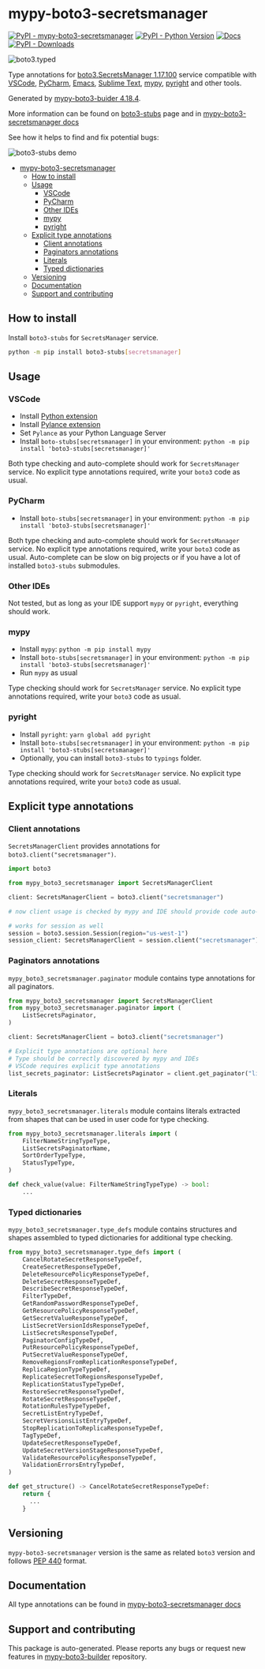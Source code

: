 <a id="mypy-boto3-secretsmanager"></a>

# mypy-boto3-secretsmanager

[![PyPI - mypy-boto3-secretsmanager](https://img.shields.io/pypi/v/mypy-boto3-secretsmanager.svg?color=blue)](https://pypi.org/project/mypy-boto3-secretsmanager)
[![PyPI - Python Version](https://img.shields.io/pypi/pyversions/mypy-boto3-secretsmanager.svg?color=blue)](https://pypi.org/project/mypy-boto3-secretsmanager)
[![Docs](https://img.shields.io/readthedocs/mypy-boto3-builder.svg?color=blue)](https://mypy-boto3-builder.readthedocs.io/)
[![PyPI - Downloads](https://img.shields.io/pypi/dw/mypy-boto3-secretsmanager?color=blue)](https://pypistats.org/packages/mypy-boto3-secretsmanager)

![boto3.typed](https://github.com/vemel/mypy_boto3_builder/raw/master/logo.png)

Type annotations for
[boto3.SecretsManager 1.17.100](https://boto3.amazonaws.com/v1/documentation/api/1.17.100/reference/services/secretsmanager.html#SecretsManager)
service compatible with [VSCode](https://code.visualstudio.com/),
[PyCharm](https://www.jetbrains.com/pycharm/),
[Emacs](https://www.gnu.org/software/emacs/),
[Sublime Text](https://www.sublimetext.com/),
[mypy](https://github.com/python/mypy),
[pyright](https://github.com/microsoft/pyright) and other tools.

Generated by
[mypy-boto3-buider 4.18.4](https://github.com/vemel/mypy_boto3_builder).

More information can be found on
[boto3-stubs](https://pypi.org/project/boto3-stubs/) page and in
[mypy-boto3-secretsmanager docs](https://vemel.github.io/boto3_stubs_docs/mypy_boto3_secretsmanager/)

See how it helps to find and fix potential bugs:

![boto3-stubs demo](https://github.com/vemel/mypy_boto3_builder/raw/master/demo.gif)

- [mypy-boto3-secretsmanager](#mypy-boto3-secretsmanager)
  - [How to install](#how-to-install)
  - [Usage](#usage)
    - [VSCode](#vscode)
    - [PyCharm](#pycharm)
    - [Other IDEs](#other-ides)
    - [mypy](#mypy)
    - [pyright](#pyright)
  - [Explicit type annotations](#explicit-type-annotations)
    - [Client annotations](#client-annotations)
    - [Paginators annotations](#paginators-annotations)
    - [Literals](#literals)
    - [Typed dictionaries](#typed-dictionaries)
  - [Versioning](#versioning)
  - [Documentation](#documentation)
  - [Support and contributing](#support-and-contributing)

<a id="how-to-install"></a>

## How to install

Install `boto3-stubs` for `SecretsManager` service.

```bash
python -m pip install boto3-stubs[secretsmanager]
```

<a id="usage"></a>

## Usage

<a id="vscode"></a>

### VSCode

- Install
  [Python extension](https://marketplace.visualstudio.com/items?itemName=ms-python.python)
- Install
  [Pylance extension](https://marketplace.visualstudio.com/items?itemName=ms-python.vscode-pylance)
- Set `Pylance` as your Python Language Server
- Install `boto-stubs[secretsmanager]` in your environment:
  `python -m pip install 'boto3-stubs[secretsmanager]'`

Both type checking and auto-complete should work for `SecretsManager` service.
No explicit type annotations required, write your `boto3` code as usual.

<a id="pycharm"></a>

### PyCharm

- Install `boto-stubs[secretsmanager]` in your environment:
  `python -m pip install 'boto3-stubs[secretsmanager]'`

Both type checking and auto-complete should work for `SecretsManager` service.
No explicit type annotations required, write your `boto3` code as usual.
Auto-complete can be slow on big projects or if you have a lot of installed
`boto3-stubs` submodules.

<a id="other-ides"></a>

### Other IDEs

Not tested, but as long as your IDE support `mypy` or `pyright`, everything
should work.

<a id="mypy"></a>

### mypy

- Install `mypy`: `python -m pip install mypy`
- Install `boto-stubs[secretsmanager]` in your environment:
  `python -m pip install 'boto3-stubs[secretsmanager]'`
- Run `mypy` as usual

Type checking should work for `SecretsManager` service. No explicit type
annotations required, write your `boto3` code as usual.

<a id="pyright"></a>

### pyright

- Install `pyright`: `yarn global add pyright`
- Install `boto-stubs[secretsmanager]` in your environment:
  `python -m pip install 'boto3-stubs[secretsmanager]'`
- Optionally, you can install `boto3-stubs` to `typings` folder.

Type checking should work for `SecretsManager` service. No explicit type
annotations required, write your `boto3` code as usual.

<a id="explicit-type-annotations"></a>

## Explicit type annotations

<a id="client-annotations"></a>

### Client annotations

`SecretsManagerClient` provides annotations for
`boto3.client("secretsmanager")`.

```python
import boto3

from mypy_boto3_secretsmanager import SecretsManagerClient

client: SecretsManagerClient = boto3.client("secretsmanager")

# now client usage is checked by mypy and IDE should provide code auto-complete

# works for session as well
session = boto3.session.Session(region="us-west-1")
session_client: SecretsManagerClient = session.client("secretsmanager")
```

<a id="paginators-annotations"></a>

### Paginators annotations

`mypy_boto3_secretsmanager.paginator` module contains type annotations for all
paginators.

```python
from mypy_boto3_secretsmanager import SecretsManagerClient
from mypy_boto3_secretsmanager.paginator import (
    ListSecretsPaginator,
)

client: SecretsManagerClient = boto3.client("secretsmanager")

# Explicit type annotations are optional here
# Type should be correctly discovered by mypy and IDEs
# VSCode requires explicit type annotations
list_secrets_paginator: ListSecretsPaginator = client.get_paginator("list_secrets")
```

<a id="literals"></a>

### Literals

`mypy_boto3_secretsmanager.literals` module contains literals extracted from
shapes that can be used in user code for type checking.

```python
from mypy_boto3_secretsmanager.literals import (
    FilterNameStringTypeType,
    ListSecretsPaginatorName,
    SortOrderTypeType,
    StatusTypeType,
)

def check_value(value: FilterNameStringTypeType) -> bool:
    ...
```

<a id="typed-dictionaries"></a>

### Typed dictionaries

`mypy_boto3_secretsmanager.type_defs` module contains structures and shapes
assembled to typed dictionaries for additional type checking.

```python
from mypy_boto3_secretsmanager.type_defs import (
    CancelRotateSecretResponseTypeDef,
    CreateSecretResponseTypeDef,
    DeleteResourcePolicyResponseTypeDef,
    DeleteSecretResponseTypeDef,
    DescribeSecretResponseTypeDef,
    FilterTypeDef,
    GetRandomPasswordResponseTypeDef,
    GetResourcePolicyResponseTypeDef,
    GetSecretValueResponseTypeDef,
    ListSecretVersionIdsResponseTypeDef,
    ListSecretsResponseTypeDef,
    PaginatorConfigTypeDef,
    PutResourcePolicyResponseTypeDef,
    PutSecretValueResponseTypeDef,
    RemoveRegionsFromReplicationResponseTypeDef,
    ReplicaRegionTypeTypeDef,
    ReplicateSecretToRegionsResponseTypeDef,
    ReplicationStatusTypeTypeDef,
    RestoreSecretResponseTypeDef,
    RotateSecretResponseTypeDef,
    RotationRulesTypeTypeDef,
    SecretListEntryTypeDef,
    SecretVersionsListEntryTypeDef,
    StopReplicationToReplicaResponseTypeDef,
    TagTypeDef,
    UpdateSecretResponseTypeDef,
    UpdateSecretVersionStageResponseTypeDef,
    ValidateResourcePolicyResponseTypeDef,
    ValidationErrorsEntryTypeDef,
)

def get_structure() -> CancelRotateSecretResponseTypeDef:
    return {
      ...
    }
```

<a id="versioning"></a>

## Versioning

`mypy-boto3-secretsmanager` version is the same as related `boto3` version and
follows [PEP 440](https://www.python.org/dev/peps/pep-0440/) format.

<a id="documentation"></a>

## Documentation

All type annotations can be found in
[mypy-boto3-secretsmanager docs](https://vemel.github.io/boto3_stubs_docs/mypy_boto3_secretsmanager/)

<a id="support-and-contributing"></a>

## Support and contributing

This package is auto-generated. Please reports any bugs or request new features
in [mypy-boto3-builder](https://github.com/vemel/mypy_boto3_builder/issues/)
repository.
